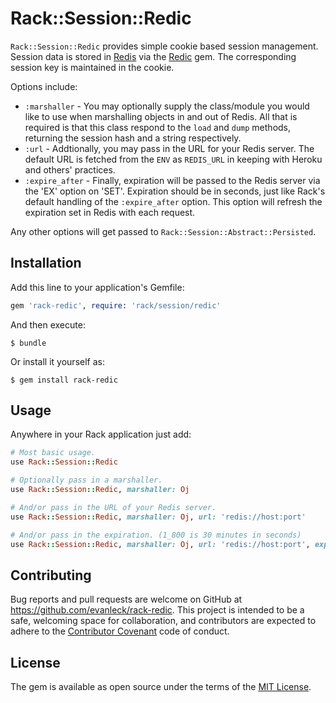 # Rack::Session::Redic

`Rack::Session::Redic` provides simple cookie based session management. Session data is stored in [Redis](http://redis.io) via the [Redic](https://github.com/amakawa/redic) gem. The corresponding session key is maintained in the cookie.

Options include:

- `:marshaller` - You may optionally supply the class/module you would like to use when marshalling objects in and out of Redis. All that is required is that this class respond to the  `load` and `dump` methods, returning the session hash and a string respectively.
- `:url` - Addtionally, you may pass in the URL for your Redis server. The default URL is fetched from the `ENV` as `REDIS_URL` in keeping with Heroku and others' practices.
- `:expire_after` - Finally, expiration will be passed to the Redis server via the 'EX' option on 'SET'. Expiration should be in seconds, just like Rack's default handling of the `:expire_after` option. This option will refresh the expiration set in Redis with each request.

Any other options will get passed to `Rack::Session::Abstract::Persisted`.


## Installation

Add this line to your application's Gemfile:

```ruby
gem 'rack-redic', require: 'rack/session/redic'
```

And then execute:

    $ bundle

Or install it yourself as:

    $ gem install rack-redic


## Usage

Anywhere in your Rack application just add:

```ruby
# Most basic usage.
use Rack::Session::Redic

# Optionally pass in a marshaller.
use Rack::Session::Redic, marshaller: Oj

# And/or pass in the URL of your Redis server.
use Rack::Session::Redic, marshaller: Oj, url: 'redis://host:port'

# And/or pass in the expiration. (1_800 is 30 minutes in seconds)
use Rack::Session::Redic, marshaller: Oj, url: 'redis://host:port', expire_after: 1_800
```


## Contributing

Bug reports and pull requests are welcome on GitHub at https://github.com/evanleck/rack-redic. This project is intended to be a safe, welcoming space for collaboration, and contributors are expected to adhere to the [Contributor Covenant](http://contributor-covenant.org) code of conduct.


## License

The gem is available as open source under the terms of the [MIT License](http://opensource.org/licenses/MIT).
